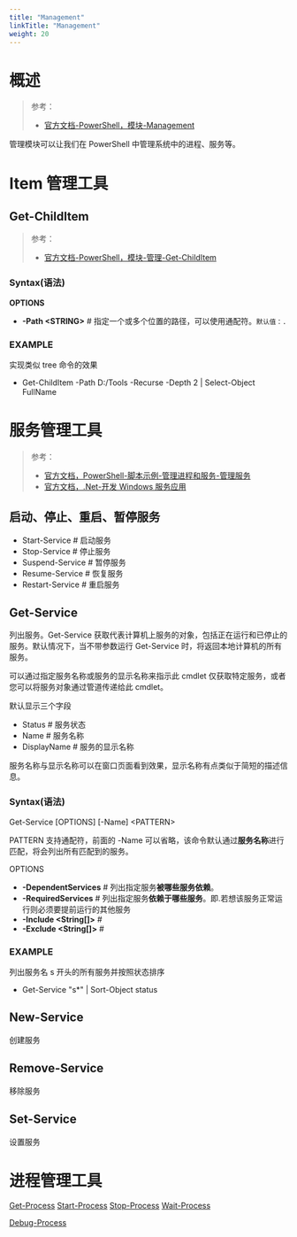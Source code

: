 ```yaml
---
title: "Management"
linkTitle: "Management"
weight: 20
---
```


# 概述
> 参考：
> - [官方文档-PowerShell，模块-Management](https://learn.microsoft.com/en-us/powershell/module/microsoft.powershell.management)

管理模块可以让我们在 PowerShell 中管理系统中的进程、服务等。

# Item 管理工具

## Get-ChildItem
> 参考：
> - [官方文档-PowerShell，模块-管理-Get-ChildItem](https://learn.microsoft.com/en-us/powershell/module/microsoft.powershell.management/get-childitem)

### Syntax(语法)
**OPTIONS**
- **-Path \<STRING>** # 指定一个或多个位置的路径，可以使用通配符。`默认值：.`

### EXAMPLE
实现类似 tree 命令的效果
- Get-ChildItem -Path D:/Tools -Recurse -Depth 2 | Select-Object FullName


# 服务管理工具

> 参考：
> - [官方文档，PowerShell-脚本示例-管理进程和服务-管理服务](https://learn.microsoft.com/en-us/powershell/scripting/samples/managing-services)
> - [官方文档，.Net-开发 Windows 服务应用](https://learn.microsoft.com/zh-cn/dotnet/framework/windows-services/)

## 启动、停止、重启、暂停服务

- Start-Service # 启动服务
- Stop-Service # 停止服务
- Suspend-Service # 暂停服务
- Resume-Service # 恢复服务
- Restart-Service # 重启服务

## Get-Service

列出服务。Get-Service 获取代表计算机上服务的对象，包括正在运行和已停止的服务。默认情况下，当不带参数运行 Get-Service 时，将返回本地计算机的所有服务。

可以通过指定服务名称或服务的显示名称来指示此 cmdlet 仅获取特定服务，或者您可以将服务对象通过管道传递给此 cmdlet。

默认显示三个字段
- Status # 服务状态
- Name  # 服务名称
- DisplayName  # 服务的显示名称

服务名称与显示名称可以在窗口页面看到效果，显示名称有点类似于简短的描述信息。


### Syntax(语法)
Get-Service \[OPTIONS] [-Name] \<PATTERN>

PATTERN 支持通配符，前面的 -Name 可以省略，该命令默认通过**服务名称**进行匹配，将会列出所有匹配到的服务。

OPTIONS
- **-DependentServices** # 列出指定服务**被哪些服务依赖**。
- **-RequiredServices** # 列出指定服务**依赖于哪些服务**。即.若想该服务正常运行则必须要提前运行的其他服务
- **-Include <String[]>** # 
- **-Exclude <String[]>** # 

### EXAMPLE
列出服务名 s 开头的所有服务并按照状态排序
- Get-Service "s*" | Sort-Object status


## New-Service

创建服务

## Remove-Service
移除服务

## Set-Service
设置服务

# 进程管理工具


[Get-Process](https://learn.microsoft.com/en-us/powershell/module/microsoft.powershell.management/get-process?view=powershell-7.3)
[Start-Process](https://learn.microsoft.com/en-us/powershell/module/microsoft.powershell.management/start-process?view=powershell-7.3)
[Stop-Process](https://learn.microsoft.com/en-us/powershell/module/microsoft.powershell.management/stop-process?view=powershell-7.3)
[Wait-Process](https://learn.microsoft.com/en-us/powershell/module/microsoft.powershell.management/wait-process?view=powershell-7.3)

[Debug-Process](https://learn.microsoft.com/en-us/powershell/module/microsoft.powershell.management/debug-process?view=powershell-7.3)


